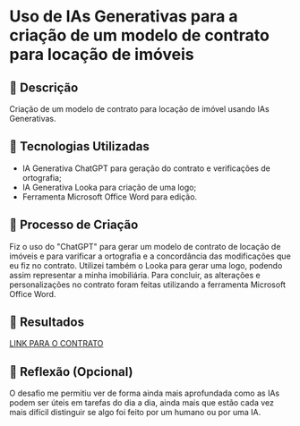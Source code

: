 # Uso de IAs Generativas para a criação de um modelo de contrato para locação de imóveis

## 📒 Descrição
Criação de um modelo de contrato para locação de imóvel usando IAs Generativas.

## 🤖 Tecnologias Utilizadas
- IA Generativa ChatGPT para geração do contrato e verificações de ortografia;
- IA Generativa Looka para criação de uma logo;
- Ferramenta Microsoft Office Word para edição.

## 🧐 Processo de Criação
Fiz o uso do "ChatGPT" para gerar um modelo de contrato de locação de imóveis e para varificar a ortografia e a concordância das modificações que eu fiz no contrato. Utilizei também o Looka para gerar uma logo, podendo assim representar a minha imobiliária. Para concluir, as alterações e personalizações no contrato foram feitas utilizando a ferramenta Microsoft Office Word.

## 🚀 Resultados
[LINK PARA O CONTRATO](/exemplos/Contrato.pdf)
## 💭 Reflexão (Opcional)
O desafio me permitiu ver de forma ainda mais aprofundada como as IAs podem ser úteis em tarefas do dia a dia, ainda mais que estão cada vez mais difícil distinguir se algo foi feito por um humano ou por uma IA.
